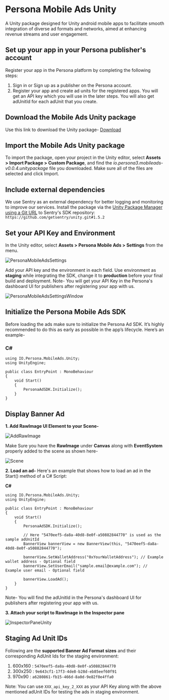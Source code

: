 # Persona Mobile Ads Unity

A Unity package designed for Unity android mobile apps to facilitate smooth integration of diverse ad formats and networks, aimed at enhancing revenue streams and user engagement.

## Set up your app in your Persona publisher's account

Register your app in the Persona platform by completing the following steps:

1. Sign in or Sign up as a publisher on the Persona account.
2. Register your app and create ad units for the registered apps. You will get an API key which you will use in the later steps. You will also get adUnitId for each adUnit that you create.

## Download the Mobile Ads Unity package

Use this link to download the Unity package- [Download](https://github.com/persona-3/personaads-unity-mobile-examples/releases/download/v0.0.4/io.persona3.mobileads-v0.0.4.unitypackage)

## Import the Mobile Ads Unity package

To import the package, open your project in the Unity editor, select **Assets > Import Package > Custom Package**, and find the _io.persona3.mobileads-v0.0.4.unitypackage_ file you downloaded. Make sure all of the files are selected and click Import.

## Include external dependencies

We use Sentry as an external dependency for better logging and monitoring to improve our services.
Install the package via the [Unity Package Manager using a Git URL](https://docs.unity3d.com/Manual/upm-ui-giturl.html) to Sentry's SDK repository:
`https://github.com/getsentry/unity.git#1.5.2`

## Set your API Key and Environment

In the Unity editor, select **Assets > Persona Mobile Ads > Settings** from the menu.

![PersonaMobileAdsSettings](https://i.imgur.com/WZUWtlJl.png)

Add your API key and the environment in each field. Use environment as **staging** while integrating the SDK, change it to **production** before your final build and deployment.
Note- You will get your API Key in the Persona's dashboard UI for publishers after registering your app with us.

![PersonaMobileAdsSettingsWindow](https://i.imgur.com/RJGSIVgl.png)

## Initialize the Persona Mobile Ads SDK

Before loading the ads make sure to initialize the Persona Ad SDK. It’s highly recommended to do this as early as possible in the app’s lifecycle. Here’s an example-

### C#

```
using IO.Persona.MobileAds.Unity;
using UnityEngine;

public class EntryPoint : MonoBehaviour
{
    void Start()
    {
        PersonaAdSDK.Initialize();
    }
}
```

## Display Banner Ad

**1. Add RawImage UI Element to your Scene-**

![AddRawImage](https://i.imgur.com/8uRmFVYl.png)

Make Sure you have the **RawImage** under **Canvas** along with **EventSystem** properly added to the scene as shown here-

![Scene](https://i.imgur.com/RNArcUtl.png)

**2. Load an ad-**
Here's an example that shows how to load an ad in the Start() method of a C# Script:

**C#**

```
using IO.Persona.MobileAds.Unity;
using UnityEngine;

public class EntryPoint : MonoBehaviour
{
    void Start()
    {
        PersonaAdSDK.Initialize();

        // Here "5470eef5-da8a-40d8-8e0f-a50882844770" is used as the sample adUnitId
        BannerView bannerView = new BannerView(this, "5470eef5-da8a-40d8-8e0f-a50882844770");

        bannerView.SetWalletAddress("0xYourWalletAddress"); // Example wallet address - Optional field
        bannerView.SetUserEmail("sample.email@example.com"); // Example user email - Optional field

        bannerView.LoadAd();
    }
}
```

Note- You will find the adUnitId in the Persona's dashboard UI for publishers after registering your app with us.

**3. Attach your script to RawImage in the Inspector pane**

![InspectorPaneUnity](https://i.imgur.com/vC0gdOxl.png)

## Staging Ad Unit IDs

Following are the **supported Banner Ad Format sizes** and their corresponding AdUnit Ids for the staging environment:

1. 600x160 : ```5470eef5-da8a-40d8-8e0f-a50882844770```
2. 300x250 : ```9e643cf1-17f3-4de8-b28d-eb85eef60f91```
3. 970x90 : ```a6280861-fb15-466d-8a0d-9e82f0e4ffa0```

Note: You can use ```XXX_api_key_2_XXX``` as your API Key along with the above mentioned adUnit IDs for testing the ads in staging environment.

